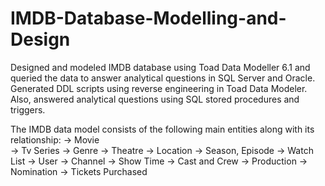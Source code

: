 # IMDB-Database-Modelling-and-Design
Designed and modeled IMDB database using Toad Data Modeller 6.1 and queried the data to answer analytical questions in SQL Server and Oracle. Generated DDL scripts using reverse engineering in Toad Data Modeler.  Also, answered analytical questions using SQL stored procedures and triggers.

The IMDB data model consists of the following main entities along with its relationship:
-> Movie <br />
-> Tv Series
-> Genre
-> Theatre
-> Location
-> Season, Episode
-> Watch List
-> User
-> Channel
-> Show Time
-> Cast and Crew
-> Production
-> Nomination
-> Tickets Purchased


